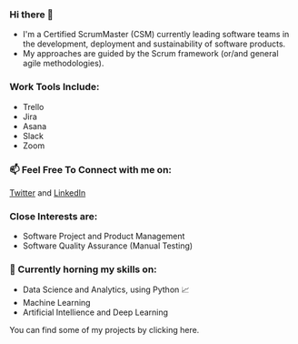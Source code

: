 ### Hi there 👋

* I'm a Certified ScrumMaster (CSM) currently leading software teams in the development, deployment and sustainability of software products.
* My approaches are guided by the Scrum framework (or/and general agile methodologies). 

### Work Tools Include:
* Trello
* Jira
* Asana
* Slack
* Zoom

### 📫 Feel Free To Connect with me on:
[Twitter](https://twitter.com/SylgeeMty) and [LinkedIn](https://www.linkedin.com/in/glory-sylvester)

### Close Interests are:
* Software Project and Product Management
* Software Quality Assurance (Manual Testing)

### 🌱 Currently horning my skills on:
* Data Science and Analytics, using Python 📈
* Machine Learning 
* Artificial Intellience and Deep Learning

You can find some of my projects by clicking here.
